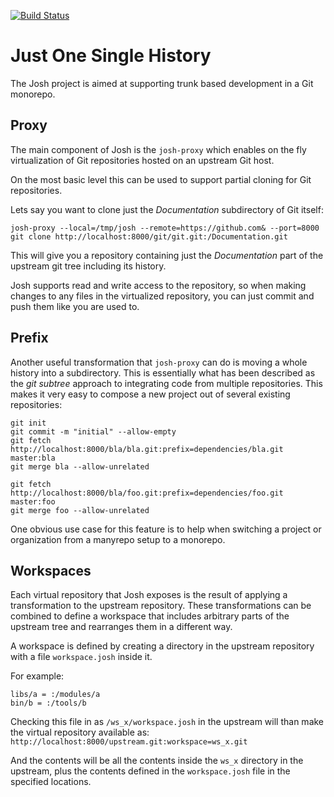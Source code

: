 [![Build Status](https://travis-ci.org/esrlabs/josh.svg?branch=master)](https://travis-ci.org/esrlabs/josh)

Just One Single History
=======================

The Josh project is aimed at supporting trunk based development in a Git monorepo.

Proxy
-----

The main component of Josh is the `josh-proxy` which enables on the fly virtualization
of Git repositories hosted on an upstream Git host.

On the most basic level this can be used to support partial cloning for Git repositories.

Lets say you want to clone just the *Documentation* subdirectory of Git itself:

```
josh-proxy --local=/tmp/josh --remote=https://github.com& --port=8000
git clone http://localhost:8000/git/git.git:/Documentation.git
```

This will give you a repository containing just the *Documentation* part of the upstream
git tree including its history.

Josh supports read and write access to the repository, so when making changes
to any files in the virtualized repository, you can just commit and push them
like you are used to.

Prefix
------

Another useful transformation that `josh-proxy` can do is moving a whole history into
a subdirectory.
This is essentially what has been described as the *git subtree* approach to integrating
code from multiple repositories.
This makes it very easy to compose a new project out of several existing repositories:

```
git init
git commit -m "initial" --allow-empty
git fetch http://localhost:8000/bla/bla.git:prefix=dependencies/bla.git master:bla
git merge bla --allow-unrelated

git fetch http://localhost:8000/bla/foo.git:prefix=dependencies/foo.git master:foo
git merge foo --allow-unrelated
```

One obvious use case for this feature is to help when switching a project or organization
from a manyrepo setup to a monorepo.

Workspaces
----------

Each virtual repository that Josh exposes is the result of applying a transformation to the
upstream repository.
These transformations can be combined to define a workspace that includes arbitrary parts
of the upstream tree and rearranges them in a different way.

A workspace is defined by creating a directory in the upstream repository with a file
`workspace.josh` inside it.

For example:

```
libs/a = :/modules/a
bin/b = :/tools/b
```

Checking this file in as `/ws_x/workspace.josh` in the upstream will than make the virtual
repository available as:
`http://localhost:8000/upstream.git:workspace=ws_x.git`

And the contents will be all the contents inside the `ws_x` directory in the upstream, plus
the contents defined in the `workspace.josh` file in the specified locations.
